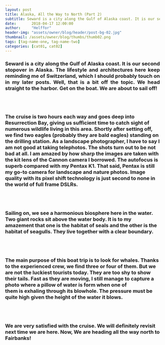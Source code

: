 ```yaml
---
layout: post
title: Alaska, All the Way to North (Part 2)
subtitle: Seward is a city along the Gulf of Alaska coast. It is our second stopover in Alaska. The lifestyle and architectures here keep reminding me of Switzerland, which I should probably touch on in my later posts. Well, that is a bit off the topic. We head straight to the harbor. Get on the boat. We are...
date:       2018-04-17 12:00:00
author:     "Helffor"
header-img: "assets/owner/blog/header/post-bg-02.jpg"
thumbnail: /assets/owner/blog/thumbs/thumb02.png
tags: [tag-name-one, tag-name-two]
categories: [cat01, cat02]
---
```



<h3><p style='text-align: justify;'>
Seward is a city along the Gulf of Alaska coast. It is our second stopover in Alaska. The lifestyle and architectures here keep reminding me of Switzerland, which I should probably touch on in my later posts. Well, that is a bit off the topic. We head straight to the harbor. Get on the boat. We are about to sail off!

<br><br>

The cruise is two hours each way and goes deep into Resurrection Bay, giving us sufficient time to catch sight of numerous wildlife living in this area. Shortly after setting off, we find two eagles (probably they are bald eagles) standing on the drilling station. As a landscape photographer, I have to say I am not good at taking telephotos. The shots turn out to be not bad at all. I am amazed by how sharp the images are taken with the kit lens of the Cannon camera I borrowed. The autofocus is superb compared with my Pentax K1. That said, Pentax is still my go-to camera for landscape and nature photos. Image quality with its pixel shift technology is just second to none in the world of full frame DSLRs.

<br><br>

Sailing on, we see a harmonious biosphere here in the water. Two giant rocks sit above the water body. It is to my amazement that one is the habitat of seals and the other is the habitat of seagulls. They live together with a clear boundary.

<br><br>

The main purpose of this boat trip is to look for whales. Thanks to the experienced crew, we find three or four of them. But we are not the luckiest tourists today. They are too shy to show their tails. Fast as they are moving, I still manage to capture a photo where a pillow of water is form when one of them is exhaling through its blowhole. The pressure must be quite high given the height of the water it blows.

<br><br>

We are very satisfied with the cruise. We will definitely revisit next time we are here. Now, We are heading all the way north to Fairbanks!

</p></h3>
